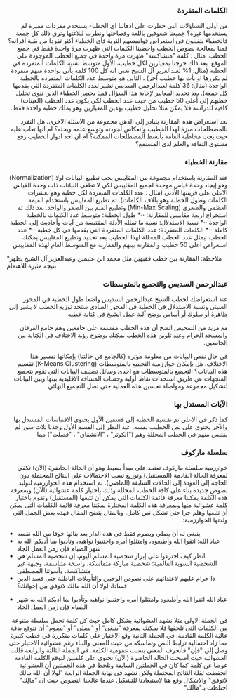 <script src="https://cdn.plot.ly/plotly-latest.min.js"></script>
<script src="https://maxcdn.bootstrapcdn.com/bootstrap/4.0.0/js/bootstrap.bundle.min.js"></script>
<script
  src="https://code.jquery.com/jquery-3.3.1.min.js"
  integrity="sha256-FgpCb/KJQlLNfOu91ta32o/NMZxltwRo8QtmkMRdAu8="
  crossorigin="anonymous"></script>

<link rel="stylesheet" type="text/css" href="https://maxcdn.bootstrapcdn.com/bootstrap/4.0.0/css/bootstrap.min.css">

<style>a,p,h3 {direction: rtl;}</style>

### الكلمات المتفردة
من اولى التساؤلات التي خطرت على اذهاننا اي الخطباء يستخدم مفردات مميزة لم يستخدمها غيره؟ جميعنا شغوفين باللغة وفصاحتها ونطرب لبلاغتها ونرى ذلك كل جمعة فالخطباء يتفننون في استعراض قواميسهم الثرية فأي الخطباء أكثر تفردا من بقية أقرانه؟ قمنا بمعالجة نصوص الخطب واحصينا الكلمات التي ظهرت مرة واحدة فقط في جميع الخطب.
مثال : كلمة "متشاكسة" ظهرت مرة واحدة في جميع الخطب الموجودة على الموقع.
بعد ذلك خرجنا بمعيارين لكل خطيب، الأول متوسط نسبة الكلمات المتفردة في الخطبة (مثال: 1% لعبدالعزيز آل الشيخ تعني انه كل 100 كلمة يأتي بواحدة منهم متفردة لم يكررها او يأت بها خطيب آخر) ،	الثاني هو متوسط عدد الكلمات المتفردة بالخطبة الواحدة (مثال: 36 كلمة لعبدالرحمن السديس تشير لعدد الكلمات المتفردة التي يقدمها كل جمعة). بعد تحديد المعايير لإجابة هذا السؤال قمنا بحصر الخطباء الذين ننوي تحليل خطبهم إلى أعلى 50 خطيب من حيث عدد الخطب لكي يكون عدد الخطب (العينات) كافية للدراسة فلا يمكن مثلا تحليل خطيب بهذين المعيارين وهو يملك خطبة واحدة فقط.

<div id="words-div"></div>
<script>
	trace1 = {x: ['25', '8', '12', '14', '7', '10', '22', '10', '18', '8', '20', '18', '15', '23', '19', '19', '29', '17', '16', '9', '10', '14', '18', '10', '11', '36', '11', '13', '13', '16', '15', '10', '9', '21', '8', '25', '10', '10', '13', '4', '4', '24', '24', '13', '8', '17', '14', '21', '13', '21'], y: ['1.95%', '1.31%', '0.97%', '1.06%', '0.68%', '0.75%', '2.07%', '0.94%', '1.24%', '0.89%', '1.14%', '1.14%', '1.18%', '1.44%', '1.67%', '1.28%', '1.78%', '1.25%', '1.27%', '1.21%', '0.75%', '1.38%', '1.07%', '1.52%', '1.07%', '2.10%', '0.88%', '1.02%', '1.10%', '0.90%', '0.77%', '1.35%', '1.28%', '1.50%', '0.90%', '1.44%', '0.87%', '1.41%', '1.11%', '0.32%', '0.59%', '1.55%', '1.67%', '1.30%', '1.17%', '1.60%', '1.06%', '1.19%', '1.21%', '1.39%'], hoverinfo: 'x+text', marker: {maxdisplayed: 0, size: 8, sizemode: 'area', sizeref: 0.2, symbol: 'diamond-open-dot'}, mode: 'markers', text: ['إبراهيم بن محمد الحقيل','إسماعيل الخطيب','أحمد بن حسين الفقيهي','أحمد فريد','أسامة بن عبد الله خياط','حسين بن عبد العزيز آل الشيخ','حمزة بن فايع الفتحي','خالد بن عبد الله المصلح','خالد بن محمد الشارخ','داود بن أحمد العلواني','سعد بن عبد الله العجمة الغامدي','سعود بن إبراهيم الشريم','سعيد بن عبد الباري بن عوض','سعيد بن يوسف شعلان','صالح بن عبد الله الهذلول','صالح بن عبد الله بن حميد','صالح بن محمد الجبري','صالح بن محمد آل طالب','صلاح بن محمد البدير','عاصم بن لقمان يونس الحكيم','عبد الباري بن عوض الثبيتي','عبد الحليم توميات','عبد الحميد التركستاني','عبد الحميد بن جعفر داغستاني','عبد الرحمن بن الصادق القايدي','عبد الرحمن بن عبد العزيز السديس','عبد الرحمن بن علي العسكر','عبد العزيز بن الطاهر بن غيث','عبد العزيز بن عبد الفتاح قاري','عبد العزيز بن عبد الله آل الشيخ','عبد العزيز بن محمد القنام','عبد الكريم بن صنيتان العمري','عبد الله بن صالح القصير','عبد الله بن محمد البصري','عبد المجيد بن عبد العزيز الدهيشي','عبد المحسن بن عبد الرحمن القاضي','عبد المحسن بن محمد القاسم','عثمان بن جمعة ضميرية','عكرمة بن سعيد صبري','علي بن عبد الرحمن الحذيفي','فريح بن محمد الفريح','ماجد بن عبد الرحمن الفريان','مازن التويجري','محمد أحمد حسين','محمد بن صالح العثيمين','مراد وعمارة','مرزوق بن سالم الغامدي','ناصر بن محمد الأحمد','هاشم محمد علي المشهداني','يوسف بن عبد الوهاب أبو سنينه'], textfont: {family: 'Arial'}, textposition: 'bottom center', textsrc: 'mustafae:2:b245c8', type: 'scatter', uid: '0a414f', xsrc: 'mustafae:2:31ec84', ysrc: 'mustafae:2:42fc0b'};
	data = [trace1];
	layout = {annotations: [{x: 35.9321308801, y: 2.06314051569, ax: 11, ay: 30, showarrow: false, text: 'عبدالرحمن بن عبدالعزيز السديس', xanchor: 'center'}, {x: 4.00493066256, y: 0.274743953628, showarrow: false, text: 'علي بن عبدالرحمن الحذيفي'}], autosize: true, showlegend: false, title: {text: 'الكلمات المتفردة لكل خطبة'}, xaxis: {autorange: true, fixedrange: true, gridwidth: 1, range: [2.05828107709, 37.9417189229], showgrid: false, showline: false, showspikes: false, showticklabels: false, ticks: '', title: {text: 'نسبة التفرد في الخطبة'}, type: 'linear', zeroline: false}, yaxis: {autorange: true, fixedrange: true, range: [0.199434458571, 2.22056554143], showgrid: false, showspikes: false, showticklabels: false, ticks: '', title: {text: 'متوسط الكلمات المتفردة'}, zeroline: false}};
	Plotly.plot('words-div', {data: data, layout: layout});
</script>
    
بعد استعراض هذه المقارنة يتبادر إلى الذهن مجموعة من الاسئلة الاخرى، هل التفرد بالمصطلحات ميزة لهذا الخطيب وانعكاس لجودته وتوسع علمه وبحثه؟ ام انها تعاب عليه حيث يجب مخاطبة العامة بأبسط المصطلحات الممكنة؟ ام ان احد ادوار الخطيب رفع مستوى الثقافة والعلم لدى المستمع؟

### مقارنة الخطباء
عند المقارنة باستخدام مجموعة من المقاييس يجب تطبيع البيانات اولا (Normalization) وهو إيجاد وحدة قياس موحدة لجميع المقاييس لكي لا تطغى البيانات ذات وحدة القياس الاعلى على قرينتها الأدنى (مثال : عدد الكلمات المتفردة لكل خطبة وهو بعشرات الكلمات وطول الخطبة وهو بآلاف الكلمات). تم تطبيع المقاييس باستخدام القيمة العظمى والصغرى (Min-Max Scaling) وتطبيع القيم بين الصفر والواحد. بعد ذلك تم استخراج أربعة مقاييس للمقارنة:
⋅⋅* طول الخطبة: متوسط عدد الكلمات بالخطبة الواحدة
⋅⋅* نسبة الاستدلال: نسبة ما تمثله الأدلة المقتبسة من آيات وأحاديث إلى الخطبة كاملة
⋅⋅* الكلمات المتفردة: عدد الكلمات المتفردة التي يقدمها في كل خطبة
⋅⋅* عدد الخطب: يمثل عدد الخطب المحللة لهذا الخطيب
بعد تحديد وتطبيع المقاييس يمكنك استعراض اعلى 50 خطيب والمقارنة بينهم والمقارنة مع المتوسط العام لهذه المقاييس

<div id="radar-div"></div>
<script>
	trace1 = {r: ['32.50%', '44.52%', '15.41%', '16%','32.50%'], fill: 'toself', fillcolor: 'rgba(64, 155, 37, 0.5)', hoverinfo: 'r', hoveron: 'points', line: {color: 'rgb(29, 93, 10)'}, marker: {color: 'rgb(48, 165, 35)'}, mode: 'markers+lines', name: 'عبدالعزيز بن عبد الله آل الشيخ', theta: ['عدد الخطب', 'طول الخطبة', 'نسبة الإستدلال', 'عدد الكلمات المتفردة', 'عدد الخطب'], type: 'scatterpolar'};
	trace2 = {r: ['20.00%', '38.25%', '13.42%', '36%', '20.00%'], fill: 'toself', fillcolor: 'rgba(161, 60, 46, 0.5)', hoverinfo: 'r', hoveron: 'points', line: {color: 'rgb(161, 33, 10)'}, marker: {color: 'rgb(161, 33, 10)'}, mode: 'markers+lines', name: 'عبدالرحمن بن عبد العزيز السديس', theta: ['عدد الخطب', 'طول الخطبة', 'نسبة الإستدلال', 'عدد الكلمات المتفردة', 'عدد الخطب'], type: 'scatterpolar'};
	data = [trace1, trace2];
	layout = {autosize: true, dragmode: 'select', legend: {borderwidth: 0}, polar: {angularaxis: {rotation: 45, showgrid: true, showline: true, showticklabels: true, tickformat: '', ticks: 'outside', type: 'category'}, radialaxis: {angle: 0, autorange: false, nticks: 0, range: [0, 50], showgrid: true, showline: false, showticklabels: false, type: 'linear'}, sector: [0]}, showlegend: true, xaxis: {autorange: true}, yaxis: {autorange: true}};
	config = {displayModeBar: false, responsive: true};
	Plotly.react('radar-div', {data: data, layout: layout, config: config});
</script>
*ملاحظة: المقارنة بين خطب فقيهين مثل محمد ابن عثيمين وعبدالعزيز آل الشيخ يظهر نتيجة مثيرة للاهتمام

### عبدالرحمن السديس والتجميع بالمتوسطات
عند استعراضك لخطب الشيخ عبدالرحمن السديس واضعا طول الخطبة في المحور السيني ونسبة الاستدلال في الخطبة في المحور الصادي ستجد توزيع الخطب لا يشير إلى ظاهرة أو سلوك أو أساس يوضح آلية عمل الشيخ في كتابة خطبه.
 
مع مزيد من التمحيص اتضح أن هذه الخطب مقسمة على جامعين وهم جامع الفرقان والمسجد الحرام وعند تلوين هذه الخطب يمكنك بوضوح رؤية الاختلاف في الكتابة بين الجامعين.
 
في حال نقص البيانات من معلومة مؤثرة (كالجامع في حالتنا) بإمكانها تفسير هذا الاختلاف، هل بإمكان خوارزمية التجميع بالمتوسطات (K-Means Clustering) تقسيم هذه البيانات؟ التجميع بالمتوسطات هو احدى وسائل تصنيف البيانات التي تقوم بتجميع المتجهات عن طريق استحداث نقاط أولية وحساب المسافة الاقليدية بينها وبين البيانات لتشكيل مجموعة ومواصلة تحسين هذه العملية حتى تصل للتجميع النهائي
 

### الآيات المستدل بها
كما ذكر في الاعلى تم تقسيم الخطبة إلى قسمين الأول يحتوي الاقتباسات المستدل بها والآخر يحتوي على نص الخطيب نفسه. عند النظر إلى القسم الأول وجدنا ثلاث سور لم يقتبس منهم في الخطب المحللة وهم ("الكوثر" ، "الانشقاق" ، "فصلت") مما
 
### سلسلة ماركوف
خوارزمية سلسلة ماركوف تعتمد على مبدأ بسيط وهو أن الحالة الحاضرة (الآن) تكفي لمعرفة الحالة القادمة (المستقبل) وتوزيع نسب الاحتمالات على النتائج المحتملة دون الحاجة إلى العودة إلى الحالات السابقة (الماضي). تم استخدام هذه الخوارزمية لتوليد نصوص جديدة بناء على كافة الخطب المحللة وذلك باختيار كلمة عشوائية (الآن) وبمعرفة هذه الكلمة يمكننا معرفة قائمة الكلمات التي يمكن أن تتبعها (المستقبل) ونقوم باختيار كلمة عشوائية منها وبمعرفة هذه الكلمة المختارة يمكننا معرفة قائمة الكلمات التي يمكن أن تتبعها وهلم جرا حتى تشكل نص كامل. وبالمثال يتضح المقال فهذه بعض الجمل التي ولدتها الخوارزمية:

* ينبغي له أن يصلي ويصوم فقط في هذه الدار بعد بنائها خوفا من الله نفسه
* عباد الله: اتقوا الله وأطيعوه، وامتثلوا أمره واجتنبوا نواهيه، وتأدبوا بما أدبكم الله به شهر الصيام فإن زمن العمل الجاد
* انظر كيف اجترءوا على إبراز شخصية المسلم اليوم، إن شخصية المسلم هي الشخصية السوية العالمية؛ شخصية مباركة متماسكة، راسخة متناسقة، وجيهة غير متشاكسة، وأسوتنا المصطفى
* ذا حرام عليهم لاعتدائهم على نصوص الوحيين والتأويلات الباطلة حتى فسد الدين فسادا، لولا أن الله مالك لاتوفق بين إخوانك؟

<ul><li><span data-toggle="tooltip" data-html="true" title="<em>أما بعد عباد الله يقول</em> - <a href='http://www.alminbar.net/alkhutab/khutbaa.asp?mediaURL=8999'>فضل يوم عرفة والاستعداد للعيد</a> <b>إبراهيم بن علي الحدادي</b>">عباد</span> <span data-toggle="tooltip" data-html="true" title="<em>فاتقوا الله اتقوا الله أيها المسلمون</em> - <a href='http://www.alminbar.net/alkhutab/khutbaa.asp?mediaURL=7365'>شهر الغنائم</a> <b>علي بن عبد الرحمن الحذيفي</b>">الله</span> <span data-toggle="tooltip" data-html="true" title="<em>أيها الذين آمنوا اتقوا الله وقولوا</em> - <a href='http://www.alminbar.net/alkhutab/khutbaa.asp?mediaURL=10542'>مرافقة النبي في الجنة</a> <b>عبد الله بن ناصر الزاحم</b>">اتقوا</span> <span data-toggle="tooltip" data-html="true" title="<em>اتقوا الله واطيعوه فإن طاعته</em> - <a href='http://www.alminbar.net/alkhutab/khutbaa.asp?mediaURL=9378'>من وصايا الرسول</a> <b>فريح بن محمد الفريح</b>">الله</span> <span data-toggle="tooltip" data-html="true" title="<em>تعالى وأطيعوه وامتثلوا أمره واجتنبوا نهيه</em> - <a href='http://www.alminbar.net/alkhutab/khutbaa.asp?mediaURL=8439'>حب الدنيا والمال</a> <b>عبد الله بن محمد البصري</b>">وأطيعوه</span> <span data-toggle="tooltip" data-html="true" title="<em>وأطيعوه وامتثلوا أمره ولا تعصوه</em> - <a href='http://www.alminbar.net/alkhutab/khutbaa.asp?mediaURL=8987'>الحج من محاسن الإسلام</a> <b>محمد بن ماجد القحطاني</b>">وامتثلوا</span> <span data-toggle="tooltip" data-html="true" title="<em>وامتثلوا أمره واجتنبوا نهيه</em> - <a href='http://www.alminbar.net/alkhutab/khutbaa.asp?mediaURL=8439'>حب الدنيا والمال</a> <b>عبد الله بن محمد البصري</b>">أمره</span> <span data-toggle="tooltip" data-html="true" title="<em>وسلموا لأوامر الله واجتنبوا نواهيه</em> - <a href='http://www.alminbar.net/alkhutab/khutbaa.asp?mediaURL=8414'>عيد الأضحى 1422هـ</a> <b>عبد الله بن محمد البصري</b>">واجتنبوا</span> <span data-toggle="tooltip" data-html="true" title="<em>واجتنبوا نواهيه وتأدبوا</em> - <a href='http://www.alminbar.net/alkhutab/khutbaa.asp?mediaURL=6236'>وقل للمؤمنين يغضوا من أبصارهم</a> <b>عبد العزيز بن عبد الله آل الشيخ</b>">نواهيه</span> <span data-toggle="tooltip" data-html="true" title="<em>وتأدبوا بما أدبكم به ربكم</em> - <a href='http://www.alminbar.net/alkhutab/khutbaa.asp?mediaURL=6236'>وقل للمؤمنين يغضوا من أبصارهم</a> <b>عبد العزيز بن عبد الله آل الشيخ</b>">وتأدبوا</span> <span data-toggle="tooltip" data-html="true" title="<em>وتأدبوا بما أدبكم الله</em> - <a href='http://www.alminbar.net/alkhutab/khutbaa.asp?mediaURL=2288'>في جمل من الآداب</a> <b>محمد بن صالح العثيمين</b>">بما</span> <span data-toggle="tooltip" data-html="true" title="<em>أدبكم الله به على لسان رسوله</em> - <a href='http://www.alminbar.net/alkhutab/khutbaa.asp?mediaURL=2288'>في جمل من الآداب</a> <b>محمد بن صالح العثيمين</b>">أدبكم</span> <span data-toggle="tooltip" data-html="true" title="<em>أدبكم الله به على لسان رسوله</em> - <a href='http://www.alminbar.net/alkhutab/khutbaa.asp?mediaURL=995'>اللحية وبعض الآداب</a> <b>محمد بن صالح العثيمين</b>">الله</span> <span data-toggle="tooltip" data-html="true" title="<em>أنعم الله به على العبد</em> - <a href='http://www.alminbar.net/alkhutab/khutbaa.asp?mediaURL=10009'>القلب بين الحياة والغفلة</a> <b>علي بن عبد الرحمن الحذيفي</b>">به</span> <span data-toggle="tooltip" data-html="true" title="<em>يستقبل به شهر رمضان</em> - <a href='http://www.alminbar.net/alkhutab/khutbaa.asp?mediaURL=10774'>رمضان وأحوال الأمة</a> <b>صالح بن محمد آل طالب</b>">شهر</span> <span data-toggle="tooltip" data-html="true" title="<em>لتوكم من شهر الصيام</em> - <a href='http://www.alminbar.net/alkhutab/khutbaa.asp?mediaURL=6941'>خطبة عيد فطر 1419هـ</a> <b>ناصر بن محمد الأحمد</b>">الصيام</span> <span data-toggle="tooltip" data-html="true" title="<em>انقضى شهر الصيام فإن</em> - <a href='http://www.alminbar.net/alkhutab/khutbaa.asp?mediaURL=9392'>دوام الأعمال الصالحة</a> <b>فريح بن محمد الفريح</b>">فإن</span> <span data-toggle="tooltip" data-html="true" title="<em>فإن زمن العمل لا ينقضي</em> - <a href='http://www.alminbar.net/alkhutab/khutbaa.asp?mediaURL=10093'>وداع رمضان</a> <b>أحمد بن حسين الفقيهي</b>">زمن</span> <span data-toggle="tooltip" data-html="true" title="<em>فإن زمن العمل لا ينقضي</em> - <a href='http://www.alminbar.net/alkhutab/khutbaa.asp?mediaURL=2532'>عيد الفطر 1418هـ</a> <b>إسماعيل الخطيب</b>">العمل</span> <span data-toggle="tooltip" data-html="true" title="<em>الحاجة الى العمل الجاد</em> - <a href='http://www.alminbar.net/alkhutab/khutbaa.asp?mediaURL=2702'>الآثار الجاهلية</a> <b>محمد بن عبد الله الهبدان</b>">الجاد</span></li></ul>


<script>$('span[data-toggle="tooltip"]').tooltip({
    animated: 'fade',
    placement: 'bottom',
});</script>

في الجملة الاولى مثلا نشهد العشوائية بشكل كامل حيث كل كلمة تحمل سلسلة متنوعة من الكلمات التي تلحقها فلا يمكنك بمعرفة "ينبغي" أو "يصلي" أو "يصوم" أن تتوقع بدقة عالية الكلمة القادمة.
في الجملة الثانية وقع الاختيار على كلمات متكررة في خطب كثيرة مما زاد احتمالية ترابط النص وتماسكه من حيث المعنى والبناء رغم عشوائية الاختيار حتى وصل إلى "فإن" فانحرف المعنى بسبب عمومية الكلمة.
في الجملة الثالثة والرابعة قللت العشوائية حيث أصبحت الحالة الحاضرة (الآن) تحتوي على كلمتين لتوقع الكلمة القادمة عوضا عن كلمة كما كان في الجملتين السابقة ونلحظ في هذه الجملتين أن العشوائية انخفضت لقلة النتائج المحتملة ولكن نشهد في نهاية الجملة الرابعة "لولا أن الله مالك لاتوفق" والاشكال وقع هنا لاستبعادنا للتشكيل عندما عالجنا النصوص حيث ان "مالِك" اختلطت بـ"مالَك" 
